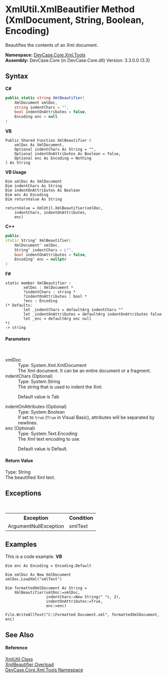 # XmlUtil.XmlBeautifier Method (XmlDocument, String, Boolean, Encoding)
 

Beautifies the contents of an Xml document.

**Namespace:**&nbsp;<a href="N_DevCase_Core_Xml_Tools">DevCase.Core.Xml.Tools</a><br />**Assembly:**&nbsp;DevCase.Core (in DevCase.Core.dll) Version: 3.3.0.0 (3.3)

## Syntax

**C#**<br />
``` C#
public static string XmlBeautifier(
	XmlDocument xmlDoc,
	string indentChars = "",
	bool indentOnAttributes = false,
	Encoding enc = null
)
```

**VB**<br />
``` VB
Public Shared Function XmlBeautifier ( 
	xmlDoc As XmlDocument,
	Optional indentChars As String = "",
	Optional indentOnAttributes As Boolean = false,
	Optional enc As Encoding = Nothing
) As String
```

**VB Usage**<br />
``` VB Usage
Dim xmlDoc As XmlDocument
Dim indentChars As String
Dim indentOnAttributes As Boolean
Dim enc As Encoding
Dim returnValue As String

returnValue = XmlUtil.XmlBeautifier(xmlDoc, 
	indentChars, indentOnAttributes, 
	enc)
```

**C++**<br />
``` C++
public:
static String^ XmlBeautifier(
	XmlDocument^ xmlDoc, 
	String^ indentChars = L"", 
	bool indentOnAttributes = false, 
	Encoding^ enc = nullptr
)
```

**F#**<br />
``` F#
static member XmlBeautifier : 
        xmlDoc : XmlDocument * 
        ?indentChars : string * 
        ?indentOnAttributes : bool * 
        ?enc : Encoding 
(* Defaults:
        let _indentChars = defaultArg indentChars ""
        let _indentOnAttributes = defaultArg indentOnAttributes false
        let _enc = defaultArg enc null
*)
-> string 

```


#### Parameters
&nbsp;<dl><dt>xmlDoc</dt><dd>Type: System.Xml.XmlDocument<br />The Xml document. It can be an entire document or a fragment.</dd><dt>indentChars (Optional)</dt><dd>Type: System.String<br />The string that is used to indent the Xml. 

 Default value is Tab</dd><dt>indentOnAttributes (Optional)</dt><dd>Type: System.Boolean<br />If set to `true` (`True` in Visual Basic), attributes will be separated by newlines.</dd><dt>enc (Optional)</dt><dd>Type: System.Text.Encoding<br />The Xml text encoding to use. 

 Default value is Default.</dd></dl>

#### Return Value
Type: String<br />The beautified Xml text.

## Exceptions
&nbsp;<table><tr><th>Exception</th><th>Condition</th></tr><tr><td>ArgumentNullException</td><td>xmlText</td></tr></table>

## Examples
This is a code example. 
**VB**<br />
``` VB
Dim enc As Encoding = Encoding.Default

Dim xmlDoc As New XmlDocument
xmlDoc.LoadXml("xmlText")

Dim formattedXmlDocument As String =
    XmlBeautifier(xmlDoc:=xmlDoc,
                  indentChars:=New String(" "c, 2),
                  indentOnAttributes:=True,
                  enc:=enc)

File.WriteAllText("C:\Formatted Document.xml", formattedXmlDocument, enc)
```


## See Also


#### Reference
<a href="T_DevCase_Core_Xml_Tools_XmlUtil">XmlUtil Class</a><br /><a href="Overload_DevCase_Core_Xml_Tools_XmlUtil_XmlBeautifier">XmlBeautifier Overload</a><br /><a href="N_DevCase_Core_Xml_Tools">DevCase.Core.Xml.Tools Namespace</a><br />